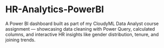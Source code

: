 # HR-Analytics-PowerBI
A Power BI dashboard built as part of my CloudyML Data Analyst course assignment — showcasing data cleaning with Power Query, calculated columns, and interactive HR insights like gender distribution, tenure, and joining trends.

